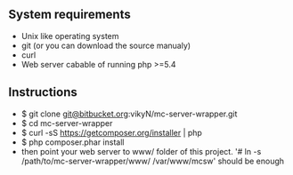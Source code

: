 System requirements
-------------------
* Unix like operating system
* git (or you can download the source manualy)
* curl
* Web server cabable of running php >=5.4

Instructions
------------
* $ git clone git@bitbucket.org:vikyN/mc-server-wrapper.git
* $ cd mc-server-wrapper
* $ curl -sS https://getcomposer.org/installer | php
* $ php composer.phar install
* then point your web server to www/ folder of this project. '# ln -s /path/to/mc-server-wrapper/www/ /var/www/mcsw' should be enough